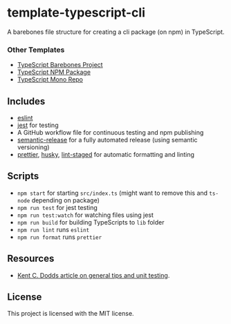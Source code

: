 # template-typescript-cli

A barebones file structure for creating a cli package (on npm) in TypeScript.

### Other Templates

- [TypeScript Barebones Project](https://github.com/kpfromer/template-typescript-barebones)
- [TypeScript NPM Package](https://github.com/kpfromer/template-typescript-npm-package)
- [TypeScript Mono Repo](https://github.com/kpfromer/template-typescript-mono-repo)

## Includes

- [eslint](https://github.com/eslint/eslint)
- [jest](https://github.com/facebook/jest) for testing
- A GitHub workflow file for continuous testing and npm publishing
- [semantic-release](https://github.com/semantic-release/semantic-release) for a fully automated
  release (using semantic versioning)
- [prettier](https://github.com/prettier/prettier), [husky](https://github.com/typicode/husky),
  [lint-staged](https://github.com/okonet/lint-staged) for automatic formatting and linting

## Scripts

- `npm start` for starting `src/index.ts` (might want to remove this and `ts-node` depending on
  package)
- `npm run test` for jest testing
- `npm run test:watch` for watching files using jest
- `npm run build` for building TypeScripts to `lib` folder
- `npm run lint` runs `eslint`
- `npm run format` runs `prettier`

## Resources

- [Kent C. Dodds article on general tips and unit testing](https://kentcdodds.com/blog/tips-for-making-a-cli-based-tool-with-node).

## License

This project is licensed with the MIT license.
